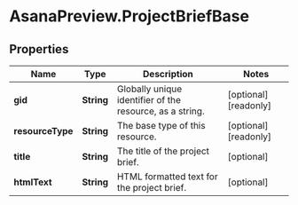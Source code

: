 # AsanaPreview.ProjectBriefBase

## Properties

Name | Type | Description | Notes
------------ | ------------- | ------------- | -------------
**gid** | **String** | Globally unique identifier of the resource, as a string. | [optional] [readonly] 
**resourceType** | **String** | The base type of this resource. | [optional] [readonly] 
**title** | **String** | The title of the project brief. | [optional] 
**htmlText** | **String** | HTML formatted text for the project brief. | [optional] 


